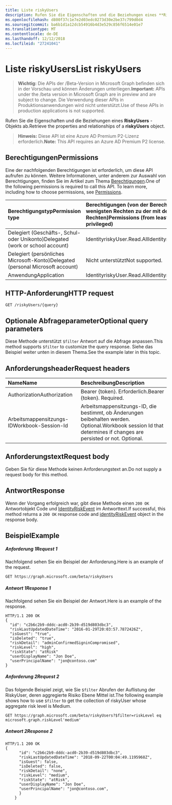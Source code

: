```yaml
---
title: Liste riskyUsers
description: Rufen Sie die Eigenschaften und die Beziehungen eines **RiskyUsers** -Objekts ab.
ms.openlocfilehash: d800f37c1e7e2d03edc0273d30e2be37c799d0d4
ms.sourcegitcommit: ba6b1d1a12dcb54916b4d3e529c856f6514e01e7
ms.translationtype: MT
ms.contentlocale: de-DE
ms.lasthandoff: 12/12/2018
ms.locfileid: "27241041"
---
```

# <a name="list-riskyusers"></a><span data-ttu-id="e2360-103">Liste riskyUsers</span><span class="sxs-lookup"><span data-stu-id="e2360-103">List riskyUsers</span></span>

> <span data-ttu-id="e2360-104">**Wichtig:** Die APIs der /Beta-Version in Microsoft Graph befinden sich in der Vorschau und können Änderungen unterliegen.</span><span class="sxs-lookup"><span data-stu-id="e2360-104">**Important:** APIs under the /beta version in Microsoft Graph are in preview and are subject to change.</span></span> <span data-ttu-id="e2360-105">Die Verwendung dieser APIs in Produktionsanwendungen wird nicht unterstützt.</span><span class="sxs-lookup"><span data-stu-id="e2360-105">Use of these APIs in production applications is not supported.</span></span>

<span data-ttu-id="e2360-106">Rufen Sie die Eigenschaften und die Beziehungen eines **RiskyUsers** -Objekts ab.</span><span class="sxs-lookup"><span data-stu-id="e2360-106">Retrieve the properties and relationships of a **riskyUsers** object.</span></span>

> <span data-ttu-id="e2360-107">**Hinweis:** Diese API ist eine Azure AD Premium P2-Lizenz erforderlich.</span><span class="sxs-lookup"><span data-stu-id="e2360-107">**Note:** This API requires an Azure AD Premium P2 license.</span></span>

## <a name="permissions"></a><span data-ttu-id="e2360-108">Berechtigungen</span><span class="sxs-lookup"><span data-stu-id="e2360-108">Permissions</span></span>
<span data-ttu-id="e2360-p102">Eine der nachfolgenden Berechtigungen ist erforderlich, um diese API aufrufen zu können. Weitere Informationen, unter anderem zur Auswahl von Berechtigungen, finden Sie im Artikel zum Thema [Berechtigungen](/graph/permissions-reference).</span><span class="sxs-lookup"><span data-stu-id="e2360-p102">One of the following permissions is required to call this API. To learn more, including how to choose permissions, see [Permissions](/graph/permissions-reference).</span></span>

|<span data-ttu-id="e2360-111">Berechtigungstyp</span><span class="sxs-lookup"><span data-stu-id="e2360-111">Permission type</span></span>      | <span data-ttu-id="e2360-112">Berechtigungen (von der Berechtigung mit den wenigsten Rechten zu der mit den meisten Rechten)</span><span class="sxs-lookup"><span data-stu-id="e2360-112">Permissions (from least to most privileged)</span></span>              |
|:--------------------|:---------------------------------------------------------|
|<span data-ttu-id="e2360-113">Delegiert (Geschäfts-, Schul- oder Unikonto)</span><span class="sxs-lookup"><span data-stu-id="e2360-113">Delegated (work or school account)</span></span> | <span data-ttu-id="e2360-114">IdentityriskyUser.Read.All</span><span class="sxs-lookup"><span data-stu-id="e2360-114">IdentityriskyUser.Read.All</span></span>    |
|<span data-ttu-id="e2360-115">Delegiert (persönliches Microsoft-Konto)</span><span class="sxs-lookup"><span data-stu-id="e2360-115">Delegated (personal Microsoft account)</span></span> | <span data-ttu-id="e2360-116">Nicht unterstützt</span><span class="sxs-lookup"><span data-stu-id="e2360-116">Not supported.</span></span>    |
|<span data-ttu-id="e2360-117">Anwendung</span><span class="sxs-lookup"><span data-stu-id="e2360-117">Application</span></span> | <span data-ttu-id="e2360-118">IdentityriskyUser.Read.All</span><span class="sxs-lookup"><span data-stu-id="e2360-118">IdentityriskyUser.Read.All</span></span> |

## <a name="http-request"></a><span data-ttu-id="e2360-119">HTTP-Anforderung</span><span class="sxs-lookup"><span data-stu-id="e2360-119">HTTP request</span></span>
<!-- { "blockType": "ignored" } -->
```http
GET /riskyUsers/{query}
```
## <a name="optional-query-parameters"></a><span data-ttu-id="e2360-120">Optionale Abfrageparameter</span><span class="sxs-lookup"><span data-stu-id="e2360-120">Optional query parameters</span></span>
<span data-ttu-id="e2360-121">Diese Methode unterstützt `$filter` Antwort auf die Abfrage anpassen.</span><span class="sxs-lookup"><span data-stu-id="e2360-121">This method supports `$filter` to customize the query response.</span></span> <span data-ttu-id="e2360-122">Siehe das Beispiel weiter unten in diesem Thema.</span><span class="sxs-lookup"><span data-stu-id="e2360-122">See the example later in this topic.</span></span> 

## <a name="request-headers"></a><span data-ttu-id="e2360-123">Anforderungsheader</span><span class="sxs-lookup"><span data-stu-id="e2360-123">Request headers</span></span>
| <span data-ttu-id="e2360-124">Name</span><span class="sxs-lookup"><span data-stu-id="e2360-124">Name</span></span>      |<span data-ttu-id="e2360-125">Beschreibung</span><span class="sxs-lookup"><span data-stu-id="e2360-125">Description</span></span>|
|:----------|:----------|
| <span data-ttu-id="e2360-126">Authorization</span><span class="sxs-lookup"><span data-stu-id="e2360-126">Authorization</span></span>  | <span data-ttu-id="e2360-p104">Bearer {token}. Erforderlich.</span><span class="sxs-lookup"><span data-stu-id="e2360-p104">Bearer {token}. Required.</span></span> |
| <span data-ttu-id="e2360-129">Arbeitsmappensitzungs-ID</span><span class="sxs-lookup"><span data-stu-id="e2360-129">Workbook-Session-Id</span></span>  | <span data-ttu-id="e2360-p105">Arbeitsmappensitzungs-ID, die bestimmt, ob Änderungen beibehalten werden. Optional.</span><span class="sxs-lookup"><span data-stu-id="e2360-p105">Workbook session Id that determines if changes are persisted or not. Optional.</span></span>|

## <a name="request-body"></a><span data-ttu-id="e2360-132">Anforderungstext</span><span class="sxs-lookup"><span data-stu-id="e2360-132">Request body</span></span>
<span data-ttu-id="e2360-133">Geben Sie für diese Methode keinen Anforderungstext an.</span><span class="sxs-lookup"><span data-stu-id="e2360-133">Do not supply a request body for this method.</span></span>

## <a name="response"></a><span data-ttu-id="e2360-134">Antwort</span><span class="sxs-lookup"><span data-stu-id="e2360-134">Response</span></span>

<span data-ttu-id="e2360-135">Wenn der Vorgang erfolgreich war, gibt diese Methode einen `200 OK` Antwortobjekt Code und [IdentityRiskEvent](../resources/identityriskevent.md) im Antworttext.</span><span class="sxs-lookup"><span data-stu-id="e2360-135">If successful, this method returns a `200 OK` response code and [identityRiskEvent](../resources/identityriskevent.md) object in the response body.</span></span>
## <a name="example"></a><span data-ttu-id="e2360-136">Beispiel</span><span class="sxs-lookup"><span data-stu-id="e2360-136">Example</span></span>
##### <a name="request-1"></a><span data-ttu-id="e2360-137">Anforderung 1</span><span class="sxs-lookup"><span data-stu-id="e2360-137">Request 1</span></span>
<span data-ttu-id="e2360-138">Nachfolgend sehen Sie ein Beispiel der Anforderung.</span><span class="sxs-lookup"><span data-stu-id="e2360-138">Here is an example of the request.</span></span>
<!-- {
  "blockType": "request",
  "name": "get_identityriskevent"
}-->
```http
GET https://graph.microsoft.com/beta/riskyUsers
```
##### <a name="response-1"></a><span data-ttu-id="e2360-139">Antwort 1</span><span class="sxs-lookup"><span data-stu-id="e2360-139">Response 1</span></span>
<span data-ttu-id="e2360-140">Nachfolgend sehen Sie ein Beispiel der Antwort.</span><span class="sxs-lookup"><span data-stu-id="e2360-140">Here is an example of the response.</span></span>
<!-- {
  "blockType": "response",
  "truncated": true,
  "@odata.type": "microsoft.graph.riskyUsers"
} -->
```http
HTTP/1.1 200 OK
{
  "id": "c2b6c2b9-dddc-acd0-2b39-d519d803dbc3",
  "riskLastUpdatedDateTime": "2016-01-29T20:03:57.7872426Z",
  "isGuest": "true",
  "isDeleted": "true",
  "riskDetail": "adminConfirmedSigninCompromised",
  "riskLevel": "high",
  "riskState": "atRisk"
  "userDisplayName": "Jon Doe",
  "userPrincipalName": "jon@contoso.com"
}
```

<!-- uuid: 8fcb5dbc-d5aa-4681-8e31-b001d5168d79
2015-10-25 14:57:30 UTC -->
<!-- {
  "type": "#page.annotation",
  "description": "Get riskyUsers",
  "keywords": "",
  "section": "documentation",
  "tocPath": ""
}-->
##### <a name="request-2"></a><span data-ttu-id="e2360-141">Anforderung 2</span><span class="sxs-lookup"><span data-stu-id="e2360-141">Request 2</span></span>
<span data-ttu-id="e2360-142">Das folgende Beispiel zeigt, wie Sie `$filter` Abrufen der Auflistung der RiskyUser, deren aggregierte Risiko Ebene Mittel ist.</span><span class="sxs-lookup"><span data-stu-id="e2360-142">The following example shows how to use `$filter` to get the collection of riskyUser whose aggregate risk level is Medium.</span></span>
<!-- {
  "blockType": "request",
  "name": "list_riskyusers"
}-->
```http
GET https://graph.microsoft.com/beta/riskyUsers?$filter=riskLevel eq microsoft.graph.riskLevel'medium'
```
##### <a name="response-2"></a><span data-ttu-id="e2360-143">Antwort 2</span><span class="sxs-lookup"><span data-stu-id="e2360-143">Response 2</span></span>
<!-- {
  "blockType": "response",
  "truncated": true,
  "@odata.type": "microsoft.graph.riskyUsers"
} -->
```http
HTTP/1.1 200 OK
{
      "id": "c2b6c2b9-dddc-acd0-2b39-d519d803dbc3",
      "riskLastUpdatedDateTime": "2018-09-22T00:04:49.1195968Z",
      "isGuest": false,
      "isDeleted": false,
      "riskDetail": "none",
      "riskLevel": "medium",
      "riskState": "atRisk",
      "userDisplayName": "Jon Doe",
      "userPrincipalName": "jon@contoso.com",
      }
    }
```

<!-- uuid: 8fcb5dbc-d5aa-4681-8e31-b001d5168d79
2015-10-25 14:57:30 UTC -->
<!-- {
  "type": "#page.annotation",
  "description": "Get riskyUsers",
  "keywords": "",
  "section": "documentation",
  "tocPath": ""
}-->
